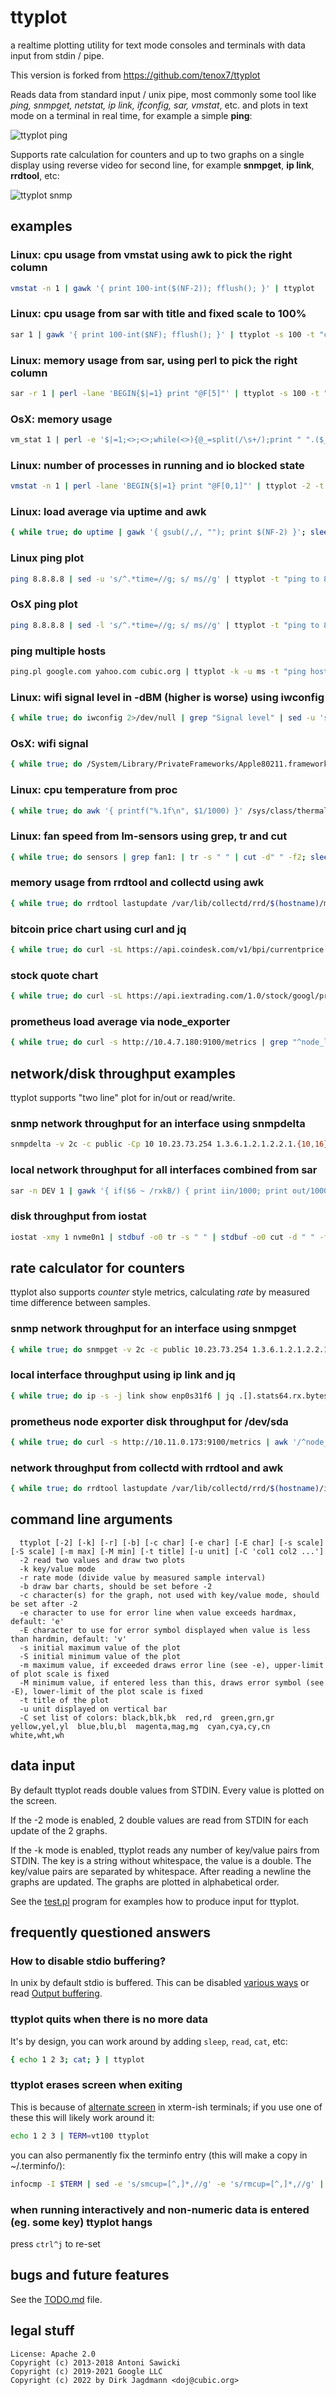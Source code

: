 # ttyplot
a realtime plotting utility for text mode consoles and terminals with data input from stdin / pipe.

This version is forked from https://github.com/tenox7/ttyplot

Reads data from standard input / unix pipe, most commonly some tool like *ping, snmpget, netstat, ip link, ifconfig, sar, vmstat*, etc. and plots in text mode on a terminal in real time, for example a simple **ping**:

![ttyplot ping](ttyplot-ping.png)

Supports rate calculation for counters and up to two graphs on a single display using reverse video for second line, for example **snmpget**, **ip link**, **rrdtool**, etc:

![ttyplot snmp](ttyplot-snmp.png)

## examples

### Linux: cpu usage from vmstat using awk to pick the right column
```sh
vmstat -n 1 | gawk '{ print 100-int($(NF-2)); fflush(); }' | ttyplot
```

### Linux: cpu usage from sar with title and fixed scale to 100%
```sh
sar 1 | gawk '{ print 100-int($NF); fflush(); }' | ttyplot -s 100 -t "cpu usage" -u "%" -b -c '|'
```

### Linux: memory usage from sar, using perl to pick the right column
```sh
sar -r 1 | perl -lane 'BEGIN{$|=1} print "@F[5]"' | ttyplot -s 100 -t "memory used %" -u "%"
```

### OsX: memory usage
```sh
vm_stat 1 | perl -e '$|=1;<>;<>;while(<>){@_=split(/\s+/);print " ".($_[2]*4096/1024/1024/1024)}' | ttyplot -M 0 -t "MacOS Memory Usage" -u GiB -b
```

### Linux: number of processes in running and io blocked state
```sh
vmstat -n 1 | perl -lane 'BEGIN{$|=1} print "@F[0,1]"' | ttyplot -2 -t "procs in R and D state"
```

### Linux: load average via uptime and awk
```sh
{ while true; do uptime | gawk '{ gsub(/,/, ""); print $(NF-2) }'; sleep 1; done } | ttyplot -t "load average" -s load
```

### Linux ping plot
```sh
ping 8.8.8.8 | sed -u 's/^.*time=//g; s/ ms//g' | ttyplot -t "ping to 8.8.8.8" -u ms -b
```

### OsX ping plot
```sh
ping 8.8.8.8 | sed -l 's/^.*time=//g; s/ ms//g' | ttyplot -t "ping to 8.8.8.8" -u ms -b
```

### ping multiple hosts
```sh
ping.pl google.com yahoo.com cubic.org | ttyplot -k -u ms -t "ping hosts" -C 'red green blue'
```

### Linux: wifi signal level in -dBM (higher is worse) using iwconfig
```sh
{ while true; do iwconfig 2>/dev/null | grep "Signal level" | sed -u 's/^.*Signal level=-//g; s/dBm//g'; sleep 1; done } | ttyplot -t "wifi signal" -u "-dBm" -s 90
```

### OsX: wifi signal
```sh
{ while true; do /System/Library/PrivateFrameworks/Apple80211.framework/Versions/Current/Resources/airport --getinfo | awk '/agrCtlRSSI/ {print -$2; fflush();}'; sleep 1; done } | ttyplot -t "wifi signal" -u "-dBm" -s 90
```

### Linux: cpu temperature from proc
```sh
{ while true; do awk '{ printf("%.1f\n", $1/1000) }' /sys/class/thermal/thermal_zone0/temp; sleep 1; done } | ttyplot -t "cpu temp" -u C
```

### Linux: fan speed from lm-sensors using grep, tr and cut
```sh
{ while true; do sensors | grep fan1: | tr -s " " | cut -d" " -f2; sleep 1; done } | ttyplot -t "fan speed" -u RPM
```

### memory usage from rrdtool and collectd using awk
```sh
{ while true; do rrdtool lastupdate /var/lib/collectd/rrd/$(hostname)/memory/memory-used.rrd | awk 'END { print ($NF)/1024/1024 }'; sleep 1; done } | ttyplot -m $(awk '/MemTotal/ { print ($2)/1024 }' /proc/meminfo) -t "Memoru Used" -u MB
```

### bitcoin price chart using curl and jq
```sh
{ while true; do curl -sL https://api.coindesk.com/v1/bpi/currentprice.json | jq .bpi.USD.rate_float; sleep 600; done } | ttyplot -t "bitcoin price" -u usd
```

### stock quote chart
```sh
{ while true; do curl -sL https://api.iextrading.com/1.0/stock/googl/price; echo; sleep 600; done } | ttyplot -t "google stock price" -u usd
```

### prometheus load average via node_exporter
```sh
{ while true; do curl -s http://10.4.7.180:9100/metrics | grep "^node_load1 " | cut -d" " -f2; sleep 1; done } | ttyplot
```

## network/disk throughput examples
ttyplot supports "two line" plot for in/out or read/write.

### snmp network throughput for an interface using snmpdelta
```sh
snmpdelta -v 2c -c public -Cp 10 10.23.73.254 1.3.6.1.2.1.2.2.1.{10,16}.9 | gawk '{ print $NF/1000/1000/10; fflush(); }' | ttyplot -2 -t "interface 9 throughput" -u Mb/s
```

### local network throughput for all interfaces combined from sar
```sh
sar -n DEV 1 | gawk '{ if($6 ~ /rxkB/) { print iin/1000; print out/1000; iin=0; out=0; fflush(); } iin=iin+$6; out=out+$7; }' | ttyplot -2 -u "MB/s"
```

### disk throughput from iostat
```sh
iostat -xmy 1 nvme0n1 | stdbuf -o0 tr -s " " | stdbuf -o0 cut -d " " -f 4,5 | ttyplot -2 -t "nvme0n1 throughput" -u MB/s
```

## rate calculator for counters
ttyplot also supports *counter* style metrics, calculating *rate* by measured time difference between samples.

### snmp network throughput for an interface using snmpget
```sh
{ while true; do snmpget -v 2c -c public 10.23.73.254 1.3.6.1.2.1.2.2.1.{10,16}.9 | awk '{ print $NF/1000/1000; }'; sleep 10; done } | ttyplot -2 -r -u "MB/s"
```

### local interface throughput using ip link and jq
```sh
{ while true; do ip -s -j link show enp0s31f6 | jq .[].stats64.rx.bytes/1024/1024,.[].stats64.tx.bytes/1024/1024; sleep 1; done } | ttyplot -r -2 -u "MB/s"
```

### prometheus node exporter disk throughput for /dev/sda
```sh
{ while true; do curl -s http://10.11.0.173:9100/metrics | awk '/^node_disk_.+_bytes_total{device="sda"}/ { printf("%f\n", $2/1024/1024); }'; sleep 1; done } | ttyplot -r -2 -u MB/s -t "10.11.0.173 sda writes"
```

### network throughput from collectd with rrdtool and awk
```sh
{ while true; do rrdtool lastupdate /var/lib/collectd/rrd/$(hostname)/interface-enp1s0/if_octets.rrd | awk 'END { print ($2)/1000/1000, ($3)/1000/1000 }'; sleep 10; done } | ttyplot -2 -r -t "enp1s0 throughput" -u MB/s
```

## command line arguments

```
  ttyplot [-2] [-k] [-r] [-b] [-c char] [-e char] [-E char] [-s scale] [-S scale] [-m max] [-M min] [-t title] [-u unit] [-C 'col1 col2 ...']
  -2 read two values and draw two plots
  -k key/value mode
  -r rate mode (divide value by measured sample interval)
  -b draw bar charts, should be set before -2
  -c character(s) for the graph, not used with key/value mode, should be set after -2
  -e character to use for error line when value exceeds hardmax, default: 'e'
  -E character to use for error symbol displayed when value is less than hardmin, default: 'v'
  -s initial maximum value of the plot
  -S initial minimum value of the plot
  -m maximum value, if exceeded draws error line (see -e), upper-limit of plot scale is fixed
  -M minimum value, if entered less than this, draws error symbol (see -E), lower-limit of the plot scale is fixed
  -t title of the plot
  -u unit displayed on vertical bar
  -C set list of colors: black,blk,bk  red,rd  green,grn,gr  yellow,yel,yl  blue,blu,bl  magenta,mag,mg  cyan,cya,cy,cn  white,wht,wh
```

## data input

By default ttyplot reads double values from STDIN.
Every value is plotted on the screen.

If the -2 mode is enabled, 2 double values are read from STDIN for each update of the 2 graphs.

If the -k mode is enabled, ttyplot reads any number of key/value pairs from STDIN.
The key is a string without whitespace, the value is a double.
The key/value pairs are separated by whitespace.
After reading a newline the graphs are updated.
The graphs are plotted in alphabetical order.

See the [test.pl](https://github.com/doj/ttyplot/blob/master/test.pl) program for examples how to produce input for ttyplot.

## frequently questioned answers
### How to disable stdio buffering?
In unix by default stdio is buffered. This can be disabled [various ways](http://www.perkin.org.uk/posts/how-to-fix-stdio-buffering.html) or read [Output buffering](https://collectd.org/wiki/index.php/Plugin:Exec#Output_buffering).

### ttyplot quits when there is no more data
It's by design, you can work around by adding `sleep`, `read`, `cat`, etc:

```sh
{ echo 1 2 3; cat; } | ttyplot
```

### ttyplot erases screen when exiting
This is because of [alternate screen](https://invisible-island.net/xterm/xterm.faq.html#xterm_tite) in xterm-ish terminals; if you use one of these this will likely work around it:

```sh
echo 1 2 3 | TERM=vt100 ttyplot
```

you can also permanently fix the terminfo entry (this will make a copy in ~/.terminfo/):

```sh
infocmp -I $TERM | sed -e 's/smcup=[^,]*,//g' -e 's/rmcup=[^,]*,//g' | tic -
```

### when running interactively and non-numeric data is entered (eg. some key) ttyplot hangs
press `ctrl^j` to re-set

## bugs and future features

See the [TODO.md](https://github.com/doj/ttyplot/blob/master/TODO.md) file.

## legal stuff
```
License: Apache 2.0
Copyright (c) 2013-2018 Antoni Sawicki
Copyright (c) 2019-2021 Google LLC
Copyright (c) 2022 by Dirk Jagdmann <doj@cubic.org>
```
